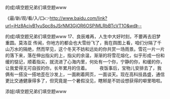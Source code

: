 的成)填空题兄弟们填空题www

《最/新/观/看/入/口👉http://www.baidu.com/link?url=jHz8AcivB1yuSpc8sJSrNM3GjOR6OSPiMLRbBTcVT1O&wd》--

的成)填空题兄弟们填空题www	17、良辰难再，人生中大好时刻，不要再去旧梦重圆。莫洛亚
传闻，你地方的都会也大雪纷飞了，我在舆图上看，咱们分隔了千山万水的隔绝，然而罕见，这个冬天不妨和远处的你共赏一场雨景。雪花一片一片的落下来，落在伸出指尖的上，指尖的余温，渐渐的将雪花熔化，似乎形成一份和缓的惦记，顺着指尖，就流进了心海内里，何处有一个你，宁静的你，和缓的你，让我爱得无可自拔的你，长年累月的住着。
　　夜饭事后，宝物儿安排去了，我俩有一搭没一搭地歪在沙发上，一面刷着网页，一面谈天。现在高科技昌盛，通信更比交通健康得多了，但究竟是一个暑假没见，瞎掰是不妨设想获得的噼里啪啦。





添娃)填空题兄弟们填空题www
